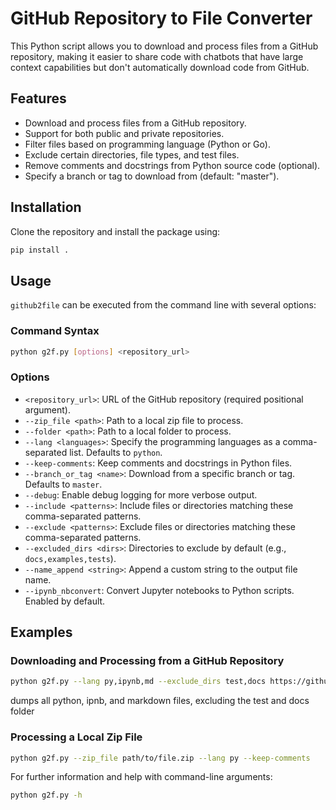 # GitHub Repository to File Converter

This Python script allows you to download and process files from a GitHub repository, making it easier to share code with chatbots that have large context capabilities but don't automatically download code from GitHub.

## Features

- Download and process files from a GitHub repository.
- Support for both public and private repositories.
- Filter files based on programming language (Python or Go).
- Exclude certain directories, file types, and test files.
- Remove comments and docstrings from Python source code (optional).
- Specify a branch or tag to download from (default: "master").

## Installation
Clone the repository and install the package using:
```bash
pip install .
```

## Usage
`github2file` can be executed from the command line with several options:

### Command Syntax
```bash
python g2f.py [options] <repository_url>
```

### Options
- `<repository_url>`: URL of the GitHub repository (required positional argument).
- `--zip_file <path>`: Path to a local zip file to process.
- `--folder <path>`: Path to a local folder to process.
- `--lang <languages>`: Specify the programming languages as a comma-separated list. Defaults to `python`.
- `--keep-comments`: Keep comments and docstrings in Python files.
- `--branch_or_tag <name>`: Download from a specific branch or tag. Defaults to `master`.
- `--debug`: Enable debug logging for more verbose output.
- `--include <patterns>`: Include files or directories matching these comma-separated patterns.
- `--exclude <patterns>`: Exclude files or directories matching these comma-separated patterns.
- `--excluded_dirs <dirs>`: Directories to exclude by default (e.g., `docs,examples,tests`).
- `--name_append <string>`: Append a custom string to the output file name.
- `--ipynb_nbconvert`: Convert Jupyter notebooks to Python scripts. Enabled by default.

## Examples

### Downloading and Processing from a GitHub Repository
```bash
python g2f.py --lang py,ipynb,md --exclude_dirs test,docs https://github.com/huggingface/transformers
```
dumps all python, ipnb, and markdown files, excluding the test and docs folder

### Processing a Local Zip File
```bash
python g2f.py --zip_file path/to/file.zip --lang py --keep-comments
```

For further information and help with command-line arguments:
```bash
python g2f.py -h
```

